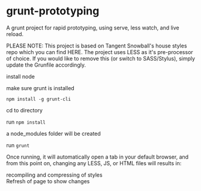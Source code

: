# grunt-prototyping
A grunt project for rapid prototyping, using serve, less watch, and live reload.


PLEASE NOTE: This project is based on Tangent Snowball's house styles repo which you can find HERE. The project uses LESS as it's pre-processor of choice. If you would like to remove this (or switch to SASS/Stylus), simply update the Grunfile accordingly.

install node

make sure grunt is installed  

`npm install -g grunt-cli`  

cd to directory  

run `npm install`  

a node_modules folder will be created  

run `grunt`  

Once running, it will automatically open a tab in your default browser, and from this point on, changing any LESS, JS, or HTML files will results in:  

recompiling and compressing of styles  
Refresh of page to show changes
